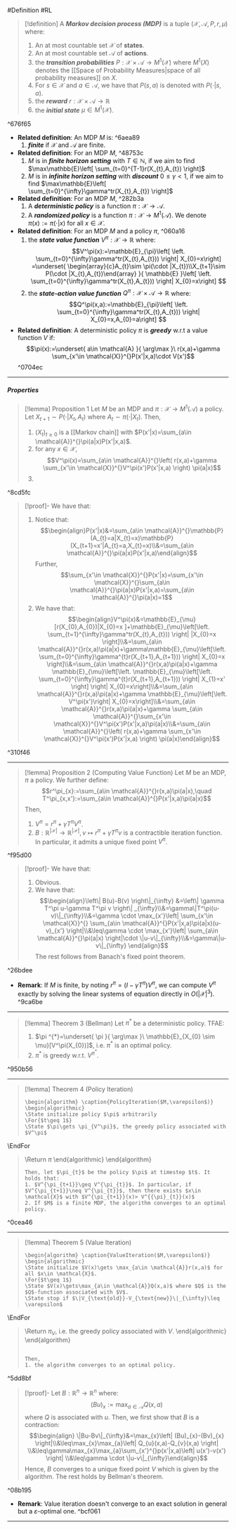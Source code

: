 #Definition #RL 

> [!definition]
> A ***Markov decision process (MDP)*** is a tuple $(\mathcal{X},\mathcal{A},P,r,\mu)$ where:
> 1. An at most countable set $\mathcal{X}$ of **states**.
> 2. An at most countable set $\mathcal{A}$ of **actions**.
> 3. the ***transition probabilities*** $P:\mathcal{X}\times \mathcal{A}\to M^1(\mathcal{X})$ where $M^1(X)$ denotes the [[Space of Probability Measures|space of all probability measures]] on $X$. 
> 	1. For $s\in \mathcal{X}$ and $a\in \mathcal{A}$, we have that $P(s,a)$ is denoted with $P(\cdot|s,a)$. 
> 4. the ***reward*** $r:\mathcal{X}\times \mathcal{A}\to \mathbb{R}$
> 5. the ***initial state*** $\mu\in M^1(\mathcal{X})$. 

^676f65

- **Related definition**: An MDP $M$ is: ^6aea89
	1. ***finite*** if $\mathcal{X}$ and $\mathcal{A}$ are finite.
- **Related definition**: For an MDP $M$,  ^48753c
	1. $M$ is in ***finite horizon setting*** with $T\in \mathbb{N}$, if we aim to find $\max\mathbb{E}\left[ \sum_{t=0}^{T-1}r(X_{t},A_{t}) \right]$
	2. $M$ is in ***infinite horizon setting*** with ***discount*** $0\leq \gamma<1$, if we aim to find $\max\mathbb{E}\left[ \sum_{t=0}^{\infty}\gamma^tr(X_{t},A_{t}) \right]$
- **Related definition**: For an MDP $M$, ^282b3a
	1. A ***deterministic policy*** is a function $\pi:\mathcal{X}\to \mathcal{A}$.
	2. A ***randomized policy*** is a function $\pi:\mathcal{X}\to M^1(\mathcal{A})$. We denote $\pi(x):=\pi(\cdot|x)$ for all $x\in \mathcal{X}$.
- **Related definition**: For an MDP $M$ and a policy $\pi$, ^060a16
	1. the ***state value function*** $V^\pi:\mathcal{X}\to \mathbb{R}$ where: $$V^\pi(x):=\mathbb{E}_{\pi}\left[ \left. \sum_{t=0}^{\infty}\gamma^tr(X_{t},A_{t}))  \right| X_{0}=x\right] =\underset{ \begin{array}{c}A_{t}\sim \pi(\cdot |X_{t})\\X_{t+1}\sim P(\cdot |X_{t},A_{t})\end{array} }{ \mathbb{E} }\left[ \left. \sum_{t=0}^{\infty}\gamma^tr(X_{t},A_{t}))  \right| X_{0}=x\right] $$
	2. the ***state-action value function*** $Q^\pi:\mathcal{X}\times \mathcal{A}\to \mathbb{R}$ where: $$Q^\pi(x,a):=\mathbb{E}_{\pi}\left[ \left. \sum_{t=0}^{\infty}\gamma^tr(X_{t},A_{t}))  \right| X_{0}=x,A_{0}=a\right]  $$
- **Related definition**: A deterministic policy $\pi$ is ***greedy*** w.r.t a value function $V$ if: $$\pi(x):=\underset{ a\in \mathcal{A} }{ \arg\max }\ r(x,a)+\gamma \sum_{x'\in \mathcal{X}}^{}P(x'|x,a)\cdot V(x')$$ ^0704ec
---
##### Properties
> [!lemma] Proposition 1 
> Let $M$ be an MDP and $\pi:\mathcal{X}\to M^1(\mathcal{A})$ a policy. Let $X_{t+1}\sim P(\cdot|X_{t},A_{t})$ where $A_{t}\sim \pi(\cdot|X_{t})$.
> Then, 
> 1. $(X_{t})_{t\geq 0}$ is a [[Markov chain]] with $P(x'|x)=\sum_{a\in \mathcal{A}}^{}\pi(a|x)P(x'|x,a)$.
> 2. for any $x\in \mathcal{X}$, $$V^\pi(x)=\sum_{a\in \mathcal{A}}^{}\left( r(x,a)+\gamma \sum_{x'\in \mathcal{X}}^{}V^\pi(x')P(x'|x,a) \right) \pi(a|x)$$
> 3. 

^8cd5fc

> [!proof]-
> We have that: 
> 1. Notice that: $$\begin{align}P(x'|x)&=\sum_{a\in \mathcal{A}}^{}\mathbb{P}(A_{t}=a|X_{t}=x)\mathbb{P}(X_{t+1}=x'|A_{t}=a,X_{t}=x)\\&=\sum_{a\in \mathcal{A}}^{}\pi(a|x)P(x'|x,a)\end{align}$$Further, $$\sum_{x'\in \mathcal{X}}^{}P(x'|x)=\sum_{x'\in \mathcal{X}}^{}\sum_{a\in \mathcal{A}}^{}\pi(a|x)P(x'|x,a)=\sum_{a\in \mathcal{A}}^{}\pi(a|x)=1$$
> 2. We have that: $$\begin{align}V^\pi(x)&=\mathbb{E}_{\mu}[r(X_{0},A_{0})|X_{0}=x ]+\mathbb{E}_{\mu}\left[\left. \sum_{t=1}^{\infty}\gamma^tr(X_{t},A_{t}))  \right| |X_{0}=x \right]\\&=\sum_{a\in \mathcal{A}}^{}r(x,a)\pi(a|x)+\gamma\mathbb{E}_{\mu}\left[\left. \sum_{t=0}^{\infty}\gamma^{t}r(X_{t+1},A_{t+1}))  \right| X_{0}=x \right]\\&=\sum_{a\in \mathcal{A}}^{}r(x,a)\pi(a|x)+\gamma \mathbb{E}_{\mu}\left[\left.  \mathbb{E}_{\mu}\left[\left. \sum_{t=0}^{\infty}\gamma^{t}r(X_{t+1},A_{t+1}))  \right| X_{1}=x' \right]  \right| X_{0}=x\right]\\&=\sum_{a\in \mathcal{A}}^{}r(x,a)\pi(a|x)+\gamma \mathbb{E}_{\mu}\left[\left. V^\pi(x')\right| X_{0}=x\right]\\&=\sum_{a\in \mathcal{A}}^{}r(x,a)\pi(a|x)+\gamma \sum_{a\in \mathcal{A}}^{}\sum_{x'\in \mathcal{X}}^{}V^\pi(x')P(x'|x,a)\pi(a|x)\\&=\sum_{a\in \mathcal{A}}^{}\left( r(x,a)+\gamma \sum_{x'\in \mathcal{X}}^{}V^\pi(x')P(x'|x,a) \right) \pi(a|x)\end{align}$$

^310f46

---
> [!lemma] Proposition 2 (Computing Value Function)
> Let $M$ be an MDP, $\pi$ a policy. We further define: $$r^\pi_{x}:=\sum_{a\in \mathcal{A}}^{}r(x,a)\pi(a|x),\quad T^\pi_{x,x'}:=\sum_{a\in \mathcal{A}}^{}P(x'|x,a)\pi(a|x)$$Then, 
> 1. $V^\pi=r^\pi+\gamma T^\pi V^\pi$.
> 2. $B:\mathbb{R}^{\left| \mathcal{X} \right|}\to\mathbb{R}^{\left| \mathcal{X} \right|},v\mapsto r^\pi+\gamma T^\pi v$ is a contractible iteration function. In particular, it admits a unique fixed point $V^\pi$.

^f95d00

> [!proof]-
> We have that: 
> 1. Obvious.
> 2. We have that: $$\begin{align}\left\| B(u)-B(v) \right\|_{\infty} &=\left\| \gamma T^\pi u-\gamma T^\pi v \right\| _{\infty}\\&=\gamma\|T^\pi(u-v)\|_{\infty}\\&=\gamma \cdot \max_{x'}\left| \sum_{x'\in \mathcal{X}}^{} \sum_{a\in \mathcal{A}}^{}P(x'|x,a)\pi(a|x)(u-v)_{x'} \right|\\&\leq\gamma \cdot \max_{x'}\left| \sum_{a\in \mathcal{A}}^{}\pi(a|x) \right|\cdot \|u-v\|_{\infty}\\&=\gamma\|u-v\|_{\infty} \end{align}$$The rest follows from Banach's fixed point theorem.

^26bdee

- **Remark**: If $M$ is finite, by noting $r^\pi=(I-\gamma T^\pi)V^\pi$, we can compute $V^\pi$ exactly by solving the linear systems of equation directly in $O(\left| \mathcal{X} \right|^3)$. ^9ca6be
---
> [!lemma] Theorem 3 (Bellman)
> Let $\pi ^{*}$ be a deterministic policy. TFAE:
> 1. $\pi ^{*}=\underset{ \pi }{ \arg\max }\ \mathbb{E}_{X_{0} \sim \mu}[V^\pi(X_{0})]$, i.e. $\pi ^{*}$ is an optimal policy.
> 2. $\pi ^{*}$ is greedy w.r.t. $V^{\pi ^{*}}$.

^950b56

---
> [!lemma] Theorem 4 (Policy Iteration)
> ```pseudo
> \begin{algorithm} \caption{PolicyIteration($M,\varepsilon$)}
> \begin{algorithmic} 
> \State initialize policy $\pi$ arbitrarily
> \For{$t\geq 1$}
> \State $\pi\gets \pi_{V^\pi}$, the greedy policy associated with $V^\pi$
\EndFor
> \Return $\pi$
\end{algorithmic}
\end{algorithm}
> ```
> Then, let $\pi_{t}$ be the policy $\pi$ at timestep $t$. It holds that:
> 1. $V^{\pi_{t+1}}\geq V^{\pi_{t}}$. In particular, if $V^{\pi_{t+1}}\neq V^{\pi_{t}}$, then there exists $x\in \mathcal{X}$ with $V^{\pi_{t+1}}(x)> V^{{\pi}_{t}}(x)$
> 2. If $M$ is a finite MDP, the algorithm converges to an optimal policy. 

^0cea46

---
> [!lemma] Theorem 5 (Value Iteration)
> ```pseudo
> \begin{algorithm} \caption{ValueIteration($M,\varepsilon$)}
> \begin{algorithmic} 
> \State initialize $V(x)\gets \max_{a\in \mathcal{A}}r(x,a)$ for all $x\in \mathcal{X}$.
> \For{$t\geq 1$}
> \State $V(x)\gets\max_{a\in \mathcal{A}}Q(x,a)$ where $Q$ is the $Q$-function associated with $V$.
> \State stop if $\|V_{\text{old}}-V_{\text{new}}\|_{\infty}\leq \varepsilon$
\EndFor
> \Return $\pi_{V}$, i.e. the greedy policy associated with $V$.
\end{algorithmic}
\end{algorithm}
> ```
> 
> Then, 
> 1. the algorithm converges to an optimal policy.

^5dd8bf

> [!proof]-
> Let $B:\mathbb{R}^n\to \mathbb{R}^n$ where: $$(Bu)_{x}:=\max_{a\in \mathcal{A}}Q(x,a)$$where $Q$ is associated with $u$. Then, we first show that $B$ is a contraction: $$\begin{align} \|Bu-Bv\|_{\infty}&=\max_{x}\left| (Bu)_{x}-(Bv)_{x} \right|\\&\leq\max_{x}\max_{a}\left| Q_{u}(x,a)-Q_{v}(x,a) \right| \\&\leq\gamma\max_{x}\max_{a}\sum_{x'}^{}p(x'|x,a)\left| u(x')-v(x') \right| \\&\leq\gamma \cdot \|u-v\|_{\infty}\end{align}$$Hence, $B$ converges to a unique fixed point $V$ which is given by the algorithm. The rest holds by Bellman's theorem.

^08b195

- **Remark**: Value iteration doesn't converge to an exact solution in general but a $\varepsilon$-optimal one.  ^bcf061
---

